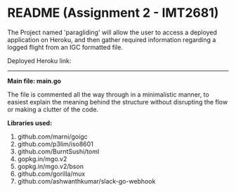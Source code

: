 # README (Assignment 2 - IMT2681)

The Project named 'paragliding' will allow the user to access a deployed application on Heroku,
and then gather required information regarding a logged flight from an IGC formatted file.

Deployed Heroku link:

--------


**Main file: main.go**

The file is commented all the way through in a minimalistic manner, to easiest explain the meaning 
behind the structure without disrupting the flow or making a clutter of the code.


**Libraries used:**

1. github.com/marni/goigc
2. github.com/p3lim/iso8601
3. github.com/BurntSushi/toml
4. gopkg.in/mgo.v2
5. gopkg.in/mgo.v2/bson
6. github.com/gorilla/mux
7. github.com/ashwanthkumar/slack-go-webhook




